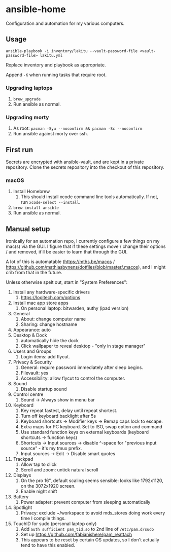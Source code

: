 # ansible-home

Configuration and automation for my various computers.

## Usage

```
ansible-playbook -i inventory/lakitu --vault-password-file <vault-password-file> lakitu.yml
```

Replace inventory and playbook as appropriate.

Append `-K` when running tasks that require root.

### Upgrading laptops

1. `brew_upgrade`
1. Run ansible as normal.

### Upgrading morty

1. As root: `pacman -Syu --noconfirm && pacman -Sc --noconfirm`
1. Run ansible against morty over ssh.

## First run

Secrets are encrypted with ansible-vault, and are kept in a private repository.
Clone the secrets repository into the checkout of this repository.

### macOS

1. Install Homebrew
   1. This should install xcode command line tools automatically. If not, run
      `xcode-select --install`.
1. `brew install ansible`
1. Run ansible as normal.

## Manual setup

Ironically for an automation repo, I currently configure a few things on my
mac(s) via the GUI. I figure that if these settings move / change their options
/ and removed, it'll be easier to learn that through the GUI.

A lot of this is automatable (<https://mths.be/macos> /
<https://github.com/mathiasbynens/dotfiles/blob/master/.macos>), and I might
crib from that in the future.

Unless otherwise spelt out, start in "System Preferences":

1. Install any hardware-specific drivers
   1. <https://logitech.com/options>
1. Install mac app store apps
   1. On personal laptop: bitwarden, authy (ipad version)
1. General
    1. About: change computer name
    1. Sharing: change hostname
1. Appearance: auto
1. Desktop & Dock
   1. automatically hide the dock
   1. Click wallpaper to reveal desktop - "only in stage manager"
1. Users and Groups
   1. Login items: add flycut.
1. Privacy & Security
   1. General: require password immediately after sleep begins.
   1. Filevault: yes
   1. Accessibility: allow flycut to control the computer.
1. Sound
   1. Disable startup sound
1. Control centre
   1. Sound -> Always show in menu bar
1. Keyboard
   1. Key repeat fastest, delay until repeat shortest.
   1. Turn off keyboard backlight after 5s
   1. Keyboard shortcuts -> Modifier keys -> Remap caps lock to escape.
   1. Extra maps for PC keyboard. Set to ISO, swap option and command
   1. Use standard function keys on external keyboards (keyboard shortcuts -> function keys)
   1. Shortcuts -> Input sources -> disable ^-space for "previous input source" -
      it's my tmux prefix.
   1. Input sources -> Edit -> Disable smart quotes
1. Trackpad
   1. Allow tap to click
   1. Scroll and zoom: untick natural scroll
1. Displays
   1. On the pro 16", default scaling seems sensible: looks like 1792x1120, on
      the 3072x1920 screen.
   1. Enable night shift
1. Battery
   1. Power adapter: prevent computer from sleeping automatically
1. Spotlight
   1. Privacy: exclude ~/workspace to avoid mds_stores doing work every time I
      compile things.
1. TouchID for sudo (personal laptop only)
   1. Add `auth sufficient pam_tid.so` to 2nd line of `/etc/pam.d/sudo`
   1. Set up <https://github.com/fabianishere/pam_reattach>
   1. This appears to be reset by certain OS updates, so I don't actually tend
      to have this enabled.
